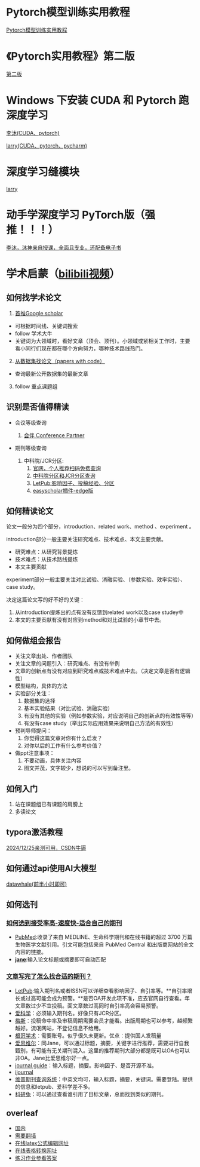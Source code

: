 # Pytorch模型训练实用教程
[Pytorch模型训练实用教程](https://github.com/TingsongYu/PyTorch_Tutorial)
# 《Pytorch实用教程》第二版
[第二版](https://tingsongyu.github.io/PyTorch-Tutorial-2nd/)
# Windows 下安装 CUDA 和 Pytorch 跑深度学习
[李沐(CUDA、pytorch)](https://www.bilibili.com/video/BV18K411w7Vs/)

[larry(CUDA、pytorch、pycharm)](https://www.bilibili.com/video/BV1VZ421a7rh/)
# 深度学习缝模块
[larry](https://www.bilibili.com/video/BV1yx421C7MS/)
# 动手学深度学习 PyTorch版（强推！！！）
[李沐，沐神亲自授课，全面且专业，还配备电子书](https://space.bilibili.com/1567748478/channel/seriesdetail?sid=358497)

# 学术启蒙（[bilibili视频](https://www.bilibili.com/list/watchlater?oid=113504577197887&bvid=BV1dhUxYtEvY)）
## 如何找学术论文
1. [首推Google scholar](https://scholar.google.com/)
- 可根据时间线、关键词搜索
- follow 学术大牛
- 关键词为大领域时，看好文章（顶会、顶刊）。小领域或紧相关工作时，主要看小同行们现在都在哪个方向努力，哪种技术路线热门。

2. [从数据集找论文（papers with code）](https://paperswithcode.com/)
- 查询最新公开数据集的最新文章

3. follow 重点课题组

## 识别是否值得精读
- 会议等级查询
  
  1. [会伴 Conference Partner](https://www.myhuiban.com/?lang=zh_cn)

- 期刊等级查询

  1. 中科院/JCR分区:
      1. [官网，个人推荐扫码免费查询](https://www.fenqubiao.com/)
      2. [中科院分区和JCR分区查询](https://blog.csdn.net/xingmeng416/article/details/105921968)
      3. [LetPub:影响因子、投稿经验、分区](https://www.letpub.com.cn/index.php?page=./journalapp)
      4. [easyscholar插件-edge版](https://microsoftedge.microsoft.com/addons/detail/easyscholar/bpepicgagmdchlkjjeeiekpoafehpagm?hl=zh-CN)

## 如何精读论文
论文一般分为四个部分，introduction、related work、method 、experiment 。

introduction部分一般主要关注研究难点、技术难点、本文主要贡献。
- 研究难点：从研究背景提炼
- 技术难点：从技术路线提炼
- 本文主要贡献

experiment部分一般主要关注对比试验、消融实验、（参数实验、效率实验）、case study。

决定这篇论文写的好不好的关键：
1. 从introduction提炼出的点有没有反馈到related work以及case studey中
2. 本文的主要贡献有没有对应到method和对比试验的小章节中去。

## 如何做组会报告
- 关注文章出处、作者团队
- 关注文章的问题引入：研究难点、有没有举例
- 文章的创新点有没有对应到研究难点或技术难点中去。（决定文章是否有逻辑性）
- 模型结构，具体的方法
- 实验部分关注：
  1. 数据集的选择
  2. 基本实验结果（对比试验、消融实验）
  3. 有没有其他的实验（例如参数实验，对应说明自己的创新点的有效性等等）
  4. 有没有case study（举出实际应用效果来说明自己方法的有效性）
- 预判导师提问：
  1. 你觉得这篇文章对你有什么启发？
  2. 对你以后的工作有什么参考价值？
- 做ppt注意事项：
  1. 不要动画，具体关注内容
  2. 图文并茂，文字较少，想说的可以写到备注里。
## 如何入门
1. 站在课题组已有课题的肩膀上
2. 多读论文

## typora激活教程
[2024/12/25亲测可用，CSDN牛逼](https://blog.csdn.net/weixin_68811816/article/details/142185341)

## 如何通过api使用AI大模型
[datawhale(前半小时即可)](https://www.bilibili.com/video/BV1oek1YvE74/)

## 如何选刊
### [如何选到接受率高-速度快-适合自己的期刊](https://www.bilibili.com/video/BV1Xt421G7S8/)
- [PubMed](https://pubmed.ncbi.nlm.nih.gov/):收录了来自 MEDLINE、生命科学期刊和在线书籍的超过 3700 万篇生物医学文献引用。引文可能包括来自 PubMed Central 和出版商网站的全文内容的链接。
- **[jane](https://jane.biosemantics.org/)**:输入论文标题或摘要即可自动匹配

### [文章写完了怎么找合适的期刊？](https://www.bilibili.com/video/BV1TN4y1f73p/)
- [LetPub](https://www.letpub.com.cn/index.php?page=journalapp):输入期刊名或者ISSN可以详细查看影响因子、自引率等。**自引率增长或过高可能会成为预警。**是否OA开发此项不准，应去官网自行查看。年文章数过少不宜投稿。面文章数过高同时自引率高会容易预警。
- [爱科学]([https://www.iikx.com/sci/](https://www.iikx.com/sci/list.html?classid=18&orderby=IF2024&ph=1&jcr21=%E8%AE%A1%E7%AE%97%E6%9C%BA%EF%BC%9A%E4%BA%BA%E5%B7%A5%E6%99%BA%E8%83%BD))：必须输入期刊名。好像只有JCR分区。
- [梅斯](https://www.medsci.cn/sci/index.do?big_class_id=6&bigclass=%E5%B7%A5%E7%A8%8B%E6%8A%80%E6%9C%AF&page=1&type=sci&small_class_id=445&smallclass=%E8%AE%A1%E7%AE%97%E6%9C%BA%EF%BC%9A%E4%BA%BA%E5%B7%A5%E6%99%BA%E8%83%BD)：投稿命中率及审稿周期需要会员才能看。出版周期也可以参考，越频繁越好。流氓网站，不登记信息不给用。
- [根哥学术](https://www.geenmedical.com/login)：需要账号。似乎很久未更新。优点：提供国人发稿量
- [爱思维尔](https://journalfinder.elsevier.com/)：同Jane，可以通过标题，摘要，关键字进行推荐，需要进行自我甄别，有可能有无关期刊混入。这里的推荐期刊大部分都是既可以OA也可以非OA。Jane比爱思维尔好一点。
- [journal guide](https://www.journalguide.com/)：输入标题，摘要。影响因子、是否开源不准。
- [ijournal](https://ijournal.topeditsci.com/home)
- [维普期刊查询系统](https://datauthor.com/)：中英文均可，输入标题，摘要，关键词。需要登陆。提供的信息和letpub、爱科学差不多。
- [科研兔](https://researchrabbitapp.com/home)：可以通过查看谁引用了目标文章，总而找到类似的期刊。

## overleaf
- [国内](cn.overleaf.com)
- [需要翻墙](www.overleaf.com)
- [在线latex公式编辑网址](latex.91maths.com)
- [在线表格转换网址](www.tablesgenerator.com)
- [练习作业参看答案](cn.overleaf.com/read/kttyzzzrsyjp)

